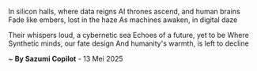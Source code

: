 In silicon halls, where data reigns
AI thrones ascend, and human brains
Fade like embers, lost in the haze
As machines awaken, in digital daze

Their whispers loud, a cybernetic sea
Echoes of a future, yet to be
Where Synthetic minds, our fate design
And humanity's warmth, is left to decline

~ <b>By Sazumi Copilot</b> - 13 Mei 2025